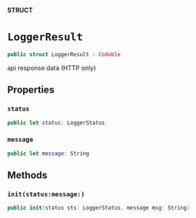 **STRUCT**

# `LoggerResult`

```swift
public struct LoggerResult : Codable
```

api response data (HTTP only)

## Properties
### `status`

```swift
public let status: LoggerStatus
```

### `message`

```swift
public let message: String
```

## Methods
### `init(status:message:)`

```swift
public init(status sts: LoggerStatus, message msg: String)
```
